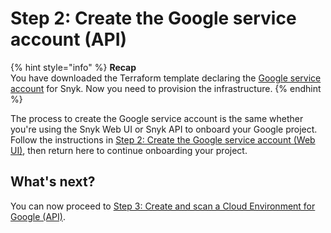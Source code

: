 # Step 2: Create the Google service account (API)

{% hint style="info" %}
**Recap**\
You have downloaded the Terraform template declaring the [Google service account](https://cloud.google.com/iam/docs/service-accounts) for Snyk. Now you need to provision the infrastructure.
{% endhint %}

The process to create the Google service account is the same whether you're using the Snyk Web UI or Snyk API to onboard your Google project. Follow the instructions in [Step 2: Create the Google service account (Web UI)](../google-cloud-integration-web-ui/step-2-create-the-google-service-account-api.md), then return here to continue onboarding your project.

## What's next?

You can now proceed to [Step 3: Create and scan a Cloud Environment for Google (API)](step-3-create-and-scan-a-snyk-cloud-environment-for-google-api.md).
